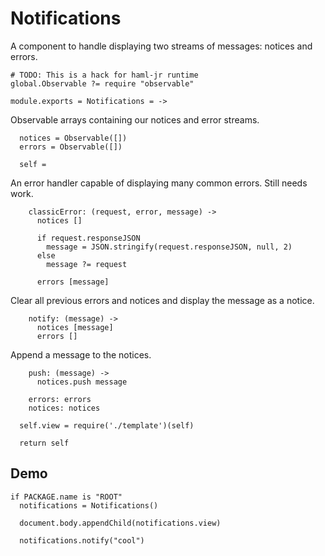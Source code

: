 Notifications
=============

A component to handle displaying two streams of messages: notices and errors.

    # TODO: This is a hack for haml-jr runtime
    global.Observable ?= require "observable"

    module.exports = Notifications = ->

Observable arrays containing our notices and error streams.

      notices = Observable([])
      errors = Observable([])

      self =

An error handler capable of displaying many common errors. Still needs work.

        classicError: (request, error, message) ->
          notices []

          if request.responseJSON
            message = JSON.stringify(request.responseJSON, null, 2)
          else
            message ?= request

          errors [message]

Clear all previous errors and notices and display the message as a notice.

        notify: (message) ->
          notices [message]
          errors []

Append a message to the notices.

        push: (message) ->
          notices.push message

        errors: errors
        notices: notices

      self.view = require('./template')(self)

      return self

Demo
----

    if PACKAGE.name is "ROOT"
      notifications = Notifications()

      document.body.appendChild(notifications.view)

      notifications.notify("cool")
